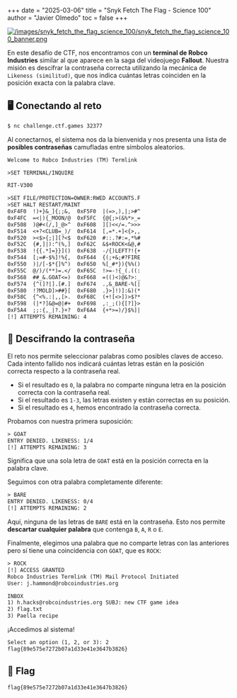 +++
date = "2025-03-06"
title = "Snyk Fetch The Flag - Science 100"
author = "Javier Olmedo"
toc = false
+++

[![/images/snyk_fetch_the_flag_science_100/snyk_fetch_the_flag_science_100_banner.png](/images/snyk_fetch_the_flag_science_100/snyk_fetch_the_flag_science_100_banner.png)](/images/snyk_fetch_the_flag_science_100/snyk_fetch_the_flag_science_100_banner.png)

En este desafío de CTF, nos encontramos con un **terminal de Robco Industries** similar al que aparece en la saga del videojuego **Fallout**. Nuestra misión es descifrar la contraseña correcta utilizando la mecánica de `Likeness (similitud)`, que nos indica cuántas letras coinciden en la posición exacta con la palabra clave.

## 🖥️ Conectando al reto

```bash
$ nc challenge.ctf.games 32377
```

Al conectarnos, el sistema nos da la bienvenida y nos presenta una lista de **posibles contraseñas** camufladas entre símbolos aleatorios.

```txt
Welcome to Robco Industries (TM) Termlink

>SET TERMINAL/INQUIRE

RIT-V300

>SET FILE/PROTECTION=OWNER:RWED ACCOUNTS.F
>SET HALT RESTART/MAINT
0xF4F0  !)+}&_]{;;&,  0xF5F0  |(=>,),|;>#^
0xF4FC  =<|){_MOON/@  0xF5FC  {@{;>(&%*>_=
0xF508  )@#<(/,]_@>^  0xF608  ][)<</=.^>>>
0xF514  <+?<CLUB=_)/  0xF614  [,=*.+]<{>,,
0xF520  ><$>{;|][?<$  0xF620  #::.?#:=,*%#
0xF52C  {#,]|):^(%,]  0xF62C  &$+ROCK<&@,#
0xF538  !{{.*]=}}]()  0xF638  -/{)LEFT?!{+
0xF544  [;=#-$%]!%{,  0xF644  {(;+&;#?FIRE
0xF550  )|/[-$*{]%^)  0xF650  %[_#*}){%%()
0xF55C  @/)/(**)=.</  0xF65C  !>=-!{_(.((:
0xF568  ##_&.GOAT<=)  0xF668  =(()<)@&?>:_
0xF574  {^(]?|].[#.]  0xF674  .,&_BARE-%[|
0xF580  !?MOLD]>##}[  0xF680  .}>]!)]:&)(*
0xF58C  {^<%.:|,,[>.  0xF68C  (+![<>])>$?*
0xF598  (|*?]&@=@|#+  0xF698  ,:_;(){[?]}>
0xF5A4  ;;:{,_|?.}+?  0xF6A4  {+*>=)/}$%]|
[!] ATTEMPTS REMAINING: 4
```

## 🔑 Descifrando la contraseña

El reto nos permite seleccionar palabras como posibles claves de acceso. Cada intento fallido nos indicará cuántas letras están en la posición correcta respecto a la contraseña real.

- Si el resultado es `0`, la palabra no comparte ninguna letra en la posición correcta con la contraseña real.
- Si el resultado es `1-3`, las letras existen y están correctas en su posición.
- Si el resultado es `4`, hemos encontrado la contraseña correcta.

Probamos con nuestra primera suposición:

```txt
> GOAT
ENTRY DENIED. LIKENESS: 1/4
[!] ATTEMPTS REMAINING: 3
```

Significa que una sola letra de `GOAT` está en la posición correcta en la palabra clave.

Seguimos con otra palabra completamente diferente:

```txt
> BARE
ENTRY DENIED. LIKENESS: 0/4
[!] ATTEMPTS REMAINING: 2
```

Aquí, ninguna de las letras de `BARE` está en la contraseña. Esto nos permite **descartar cualquier palabra** que contenga `B`, `A`, `R` o `E`.

Finalmente, elegimos una palabra que no comparte letras con las anteriores pero sí tiene una coincidencia con `GOAT`, que es `ROCK`:

```txt
> ROCK
[!] ACCESS GRANTED
Robco Industries Termlink (TM) Mail Protocol Initiated
User: j.hammond@robcoindustries.org

INBOX
1) h.hacks@robcoindustries.org SUBJ: new CTF game idea
2) flag.txt
3) Paella recipe
```

¡Accedimos al sistema!

```txt
Select an option (1, 2, or 3): 2
flag{89e575e7272b07a1d33e41e3647b3826}
```

## 🚩 Flag

```txt
flag{89e575e7272b07a1d33e41e3647b3826}
```